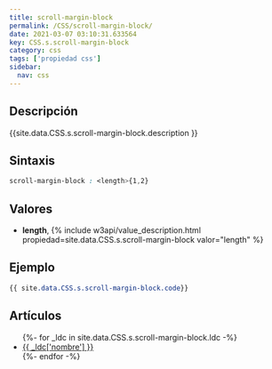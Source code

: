 ```yaml
---
title: scroll-margin-block
permalink: /CSS/scroll-margin-block/
date: 2021-03-07 03:10:31.633564
key: CSS.s.scroll-margin-block
category: css
tags: ['propiedad css']
sidebar: 
  nav: css
---
```


## Descripción
{{site.data.CSS.s.scroll-margin-block.description }}

## Sintaxis
~~~css
scroll-margin-block : <length>{1,2}
~~~

## Valores
* **length**,  {% include w3api/value_description.html propiedad=site.data.CSS.s.scroll-margin-block valor="length" %}

## Ejemplo
~~~css
{{ site.data.CSS.s.scroll-margin-block.code}}
~~~

## Artículos
<ul>
{%- for _ldc in site.data.CSS.s.scroll-margin-block.ldc -%}
   <li>
       <a href="{{_ldc['url'] }}">{{ _ldc['nombre'] }}</a>
   </li>
{%- endfor -%}
</ul>
